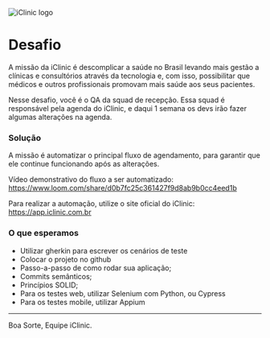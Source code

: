 ![iClinic logo](https://d1ydp7gtfj5fb9.cloudfront.net/static/img/views/home_v2/header/logo.png?1525283729)

# Desafio

A missão da iClinic é descomplicar a saúde no Brasil levando mais gestão a clínicas e consultórios através da tecnologia e, com isso, possibilitar que médicos e outros profissionais promovam mais saúde aos seus pacientes.

Nesse desafio, você é o QA da squad de recepção. Essa squad é responsável pela agenda do iClinic, e daqui 1 semana os devs irão fazer algumas alterações na agenda.

### Solução

A missão é automatizar o principal fluxo de agendamento, para garantir que ele continue funcionando após as alterações.

Vídeo demonstrativo do fluxo a ser automatizado: https://www.loom.com/share/d0b7fc25c361427f9d8ab9b0cc4eed1b

Para realizar a automação, utilize o site oficial do iClinic: https://app.iclinic.com.br

### O que esperamos
- Utilizar gherkin para escrever os cenários de teste
- Colocar o projeto no github
- Passo-a-passo de como rodar sua aplicação;
- Commits semânticos;
- Princípios SOLID;
- Para os testes web, utilizar Selenium com Python, ou Cypress
- Para os testes mobile, utilizar Appium

___
Boa Sorte,
Equipe iClinic.
